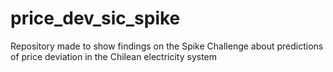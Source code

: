 # price_dev_sic_spike
Repository made to show findings on the Spike Challenge about predictions of price deviation in the Chilean electricity system
